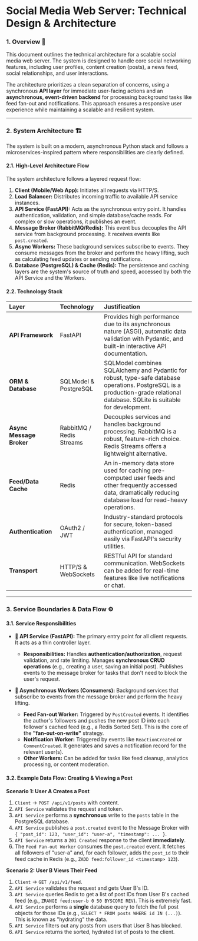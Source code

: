 # Social Media Web Server: Technical Design & Architecture

### 1. Overview 📜

This document outlines the technical architecture for a scalable social media web server. The system is designed to handle core social networking features, including user profiles, content creation (posts), a news feed, social relationships, and user interactions.

The architecture prioritizes a clean separation of concerns, using a synchronous **API layer** for immediate user-facing actions and an **asynchronous, event-driven backend** for processing background tasks like feed fan-out and notifications. This approach ensures a responsive user experience while maintaining a scalable and resilient system.

***

### 2. System Architecture 🏗️

The system is built on a modern, asynchronous Python stack and follows a microservices-inspired pattern where responsibilities are clearly defined.

#### 2.1. High-Level Architecture Flow

The system architecture follows a layered request flow:

1.  **Client (Mobile/Web App):** Initiates all requests via HTTP/S.
2.  **Load Balancer:** Distributes incoming traffic to available API service instances.
3.  **API Service (FastAPI):** Acts as the synchronous entry point. It handles authentication, validation, and simple database/cache reads. For complex or slow operations, it publishes an event.
4.  **Message Broker (RabbitMQ/Redis):** This event bus decouples the API service from background processing. It receives events like `post.created`.
5.  **Async Workers:** These background services subscribe to events. They consume messages from the broker and perform the heavy lifting, such as calculating feed updates or sending notifications.
6.  **Database (PostgreSQL) & Cache (Redis):** The persistence and caching layers are the system's source of truth and speed, accessed by both the API Service and the Workers.

#### 2.2. Technology Stack

| Layer | Technology | Justification |
| :--- | :--- | :--- |
| **API Framework** | FastAPI | Provides high performance due to its asynchronous nature (ASGI), automatic data validation with Pydantic, and built-in interactive API documentation. |
| **ORM & Database** | SQLModel & PostgreSQL | SQLModel combines SQLAlchemy and Pydantic for robust, type-safe database operations. PostgreSQL is a production-grade relational database. SQLite is suitable for development. |
| **Async Message Broker** | RabbitMQ / Redis Streams | Decouples services and handles background processing. RabbitMQ is a robust, feature-rich choice. Redis Streams offers a lightweight alternative. |
| **Feed/Data Cache** | Redis | An in-memory data store used for caching pre-computed user feeds and other frequently accessed data, dramatically reducing database load for read-heavy operations. |
| **Authentication** | OAuth2 / JWT | Industry-standard protocols for secure, token-based authentication, managed easily via FastAPI's security utilities. |
| **Transport** | HTTP/S & WebSockets | RESTful API for standard communication. WebSockets can be added for real-time features like live notifications or chat. |

***

### 3. Service Boundaries & Data Flow ⚙️

#### 3.1. Service Responsibilities

* **📡 API Service (FastAPI):** The primary entry point for all client requests. It acts as a thin controller layer.
    * **Responsibilities:** Handles **authentication/authorization**, request validation, and rate limiting. Manages **synchronous CRUD operations** (e.g., creating a user, saving an initial post). Publishes events to the message broker for tasks that don't need to block the user's request.

* **🧠 Asynchronous Workers (Consumers):** Background services that subscribe to events from the message broker and perform the heavy lifting.
    * **Feed Fan-out Worker:** Triggered by `PostCreated` events. It identifies the author's followers and pushes the new post ID into each follower's cached feed (e.g., a Redis Sorted Set). This is the core of the **"fan-out-on-write"** strategy.
    * **Notification Worker:** Triggered by events like `ReactionCreated` or `CommentCreated`. It generates and saves a notification record for the relevant user(s).
    * **Other Workers:** Can be added for tasks like feed cleanup, analytics processing, or content moderation.

#### 3.2. Example Data Flow: Creating & Viewing a Post

**Scenario 1: User A Creates a Post**

1.  `Client` -> `POST /api/v1/posts` with content.
2.  `API Service` validates the request and token.
3.  `API Service` performs a **synchronous** write to the `posts` table in the PostgreSQL database.
4.  `API Service` publishes a `post.created` event to the Message Broker with `{ "post_id": 123, "user_id": "user-a", "timestamp": ... }`.
5.  `API Service` returns a `201 Created` response to the client **immediately**.
6.  The `Feed Fan-out Worker` consumes the `post.created` event. It fetches all followers of "user-a" and, for each follower, adds the `post_id` to their feed cache in Redis (e.g., `ZADD feed:follower_id <timestamp> 123`).

**Scenario 2: User B Views Their Feed**

1.  `Client` -> `GET /api/v1/feed`.
2.  `API Service` validates the request and gets User B's ID.
3.  `API Service` queries Redis to get a list of post IDs from User B's cached feed (e.g., `ZRANGE feed:user-b 0 50 BYSCORE REV`). This is extremely fast.
4.  `API Service` performs a **single** database query to fetch the full post objects for those IDs (e.g., `SELECT * FROM posts WHERE id IN (...)`). This is known as "hydrating" the data.
5.  `API Service` filters out any posts from users that User B has blocked.
6.  `API Service` returns the sorted, hydrated list of posts to the client.